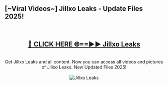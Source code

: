 <h2>[~Viral Videos~] Jillxo Leaks - Update Files 2025!</h2>
<br>
<div align="center">
<h2><a href="https://betterlinks.top/A2PfLJ" rel="nofollow">🔴 CLICK HERE 🌐==►► Jillxo Leaks</a></h2>
<br>
Get Jillxo Leaks and all content. Now you can access all videos and pictures of Jillxo Leaks. New Updated Files 2025!
<br>
<br>
<a href="https://betterlinks.top/A2PfLJ" rel="nofollow" data-target="animated-image.originalLink"><img src="https://i.ibb.co.com/WyWwxjT/player-gif2.gif" alt="Jillxo Leaks" style="max-width: 100%; display: inline-block;" data-target="animated-image.originalImage"></a>
</div>
<br>
